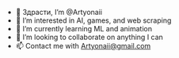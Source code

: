 - 👋 Здрасти, I’m @Artyonaii
- 👀 I’m interested in AI, games, and web scraping
- 🌱 I’m currently learning ML and animation
- 💞️ I’m looking to collaborate on anything I can
- 📫 Contact me with Artyonaii@gmail.com
